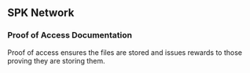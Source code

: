## SPK Network 
### Proof of Access Documentation

Proof of access ensures the files are stored and issues rewards to those proving they are storing them.